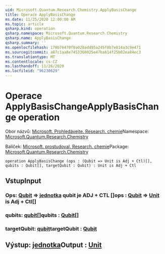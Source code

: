 ```yaml
---
uid: Microsoft.Quantum.Research.Chemistry.ApplyBasisChange
title: Operace ApplyBasisChange
ms.date: 11/25/2020 12:00:00 AM
ms.topic: article
qsharp.kind: operation
qsharp.namespace: Microsoft.Quantum.Research.Chemistry
qsharp.name: ApplyBasisChange
qsharp.summary: ''
ms.openlocfilehash: 170b76470f0a020add95a245f8b7e814a3c9e471
ms.sourcegitcommit: a87c1aa8e7453360025e47ba614f25b02ea84ec3
ms.translationtype: MT
ms.contentlocale: cs-CZ
ms.lasthandoff: 11/26/2020
ms.locfileid: "96230629"
---
```

# <a name="applybasischange-operation"></a><span data-ttu-id="d5c5f-102">Operace ApplyBasisChange</span><span class="sxs-lookup"><span data-stu-id="d5c5f-102">ApplyBasisChange operation</span></span>

<span data-ttu-id="d5c5f-103">Obor názvů: [Microsoft. Prohledávejte. Research. chemie](xref:Microsoft.Quantum.Research.Chemistry)</span><span class="sxs-lookup"><span data-stu-id="d5c5f-103">Namespace: [Microsoft.Quantum.Research.Chemistry](xref:Microsoft.Quantum.Research.Chemistry)</span></span>

<span data-ttu-id="d5c5f-104">Balíček: [Microsoft. prostudoval. Research. chemie](https://nuget.org/packages/Microsoft.Quantum.Research.Chemistry)</span><span class="sxs-lookup"><span data-stu-id="d5c5f-104">Package: [Microsoft.Quantum.Research.Chemistry](https://nuget.org/packages/Microsoft.Quantum.Research.Chemistry)</span></span>




```qsharp
operation ApplyBasisChange (ops : (Qubit => Unit is Adj + Ctl)[], qubits : Qubit[], targetQubit : Qubit) : Unit is Adj + Ctl
```


## <a name="input"></a><span data-ttu-id="d5c5f-105">Vstup</span><span class="sxs-lookup"><span data-stu-id="d5c5f-105">Input</span></span>

### <a name="ops--qubit--unit--is-adj--ctl"></a><span data-ttu-id="d5c5f-106">Ops: [Qubit](xref:microsoft.quantum.lang-ref.qubit) => [jednotka](xref:microsoft.quantum.lang-ref.unit) qubit je ADJ + CTL []</span><span class="sxs-lookup"><span data-stu-id="d5c5f-106">ops : [Qubit](xref:microsoft.quantum.lang-ref.qubit) => [Unit](xref:microsoft.quantum.lang-ref.unit)  is Adj + Ctl[]</span></span>




### <a name="qubits--qubit"></a><span data-ttu-id="d5c5f-107">qubits: [qubit](xref:microsoft.quantum.lang-ref.qubit)[]</span><span class="sxs-lookup"><span data-stu-id="d5c5f-107">qubits : [Qubit](xref:microsoft.quantum.lang-ref.qubit)[]</span></span>




### <a name="targetqubit--qubit"></a><span data-ttu-id="d5c5f-108">targetQubit: [qubit](xref:microsoft.quantum.lang-ref.qubit)</span><span class="sxs-lookup"><span data-stu-id="d5c5f-108">targetQubit : [Qubit](xref:microsoft.quantum.lang-ref.qubit)</span></span>





## <a name="output--unit"></a><span data-ttu-id="d5c5f-109">Výstup: [jednotka](xref:microsoft.quantum.lang-ref.unit)</span><span class="sxs-lookup"><span data-stu-id="d5c5f-109">Output : [Unit](xref:microsoft.quantum.lang-ref.unit)</span></span>

